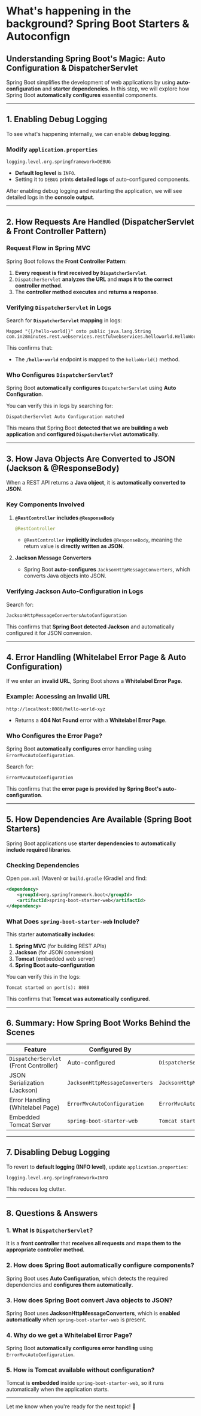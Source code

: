 # What's happening in the background? Spring Boot Starters & Autoconfign

## **Understanding Spring Boot's Magic: Auto Configuration & DispatcherServlet**

Spring Boot simplifies the development of web applications by using
**auto-configuration** and **starter dependencies**. In this step, we will
explore how Spring Boot **automatically configures** essential components.

---

## **1. Enabling Debug Logging**

To see what's happening internally, we can enable **debug logging**.

### **Modify `application.properties`**

```properties
logging.level.org.springframework=DEBUG
```

- **Default log level** is `INFO`.
- Setting it to `DEBUG` prints **detailed logs** of auto-configured components.

After enabling debug logging and restarting the application, we will see
detailed logs in the **console output**.

---

## **2. How Requests Are Handled (DispatcherServlet & Front Controller Pattern)**

### **Request Flow in Spring MVC**

Spring Boot follows the **Front Controller Pattern**:

1. **Every request is first received by `DispatcherServlet`**.
2. `DispatcherServlet` **analyzes the URL** and **maps it to the correct
   controller method**.
3. The **controller method executes** and **returns a response**.

### **Verifying `DispatcherServlet` in Logs**

Search for **`DispatcherServlet` mapping** in logs:

```
Mapped "{[/hello-world]}" onto public java.lang.String com.in28minutes.rest.webservices.restfulwebservices.helloworld.HelloWorldController.helloWorld()
```

This confirms that:

- The **`/hello-world`** endpoint is mapped to the `helloWorld()` method.

### **Who Configures `DispatcherServlet`?**

Spring Boot **automatically configures** `DispatcherServlet` using **Auto
Configuration**.

You can verify this in logs by searching for:

```
DispatcherServlet Auto Configuration matched
```

This means that Spring Boot **detected that we are building a web application**
and **configured `DispatcherServlet` automatically**.

---

## **3. How Java Objects Are Converted to JSON (Jackson & @ResponseBody)**

When a REST API returns a **Java object**, it is **automatically converted to
JSON**.

### **Key Components Involved**

1. **`@RestController` includes `@ResponseBody`**

   ```java
   @RestController
   ```

   - `@RestController` **implicitly includes** `@ResponseBody`, meaning the
     return value is **directly written as JSON**.

2. **Jackson Message Converters**
   - Spring Boot **auto-configures** `JacksonHttpMessageConverters`, which
     converts Java objects into JSON.

### **Verifying Jackson Auto-Configuration in Logs**

Search for:

```
JacksonHttpMessageConvertersAutoConfiguration
```

This confirms that **Spring Boot detected Jackson** and automatically configured
it for JSON conversion.

---

## **4. Error Handling (Whitelabel Error Page & Auto Configuration)**

If we enter an **invalid URL**, Spring Boot shows a **Whitelabel Error Page**.

### **Example: Accessing an Invalid URL**

```
http://localhost:8080/hello-world-xyz
```

- Returns a **404 Not Found** error with a **Whitelabel Error Page**.

### **Who Configures the Error Page?**

Spring Boot **automatically configures** error handling using
`ErrorMvcAutoConfiguration`.

Search for:

```
ErrorMvcAutoConfiguration
```

This confirms that the **error page is provided by Spring Boot's
auto-configuration**.

---

## **5. How Dependencies Are Available (Spring Boot Starters)**

Spring Boot applications use **starter dependencies** to **automatically include
required libraries**.

### **Checking Dependencies**

Open `pom.xml` (Maven) or `build.gradle` (Gradle) and find:

```xml
<dependency>
    <groupId>org.springframework.boot</groupId>
    <artifactId>spring-boot-starter-web</artifactId>
</dependency>
```

### **What Does `spring-boot-starter-web` Include?**

This starter **automatically includes**:

1. **Spring MVC** (for building REST APIs)
2. **Jackson** (for JSON conversion)
3. **Tomcat** (embedded web server)
4. **Spring Boot auto-configuration**

You can verify this in the logs:

```
Tomcat started on port(s): 8080
```

This confirms that **Tomcat was automatically configured**.

---

## **6. Summary: How Spring Boot Works Behind the Scenes**

| **Feature**                            | **Configured By**              | **Logs to Search**                              |
| -------------------------------------- | ------------------------------ | ----------------------------------------------- |
| `DispatcherServlet` (Front Controller) | Auto-configured                | `DispatcherServlet Auto Configuration`          |
| JSON Serialization (Jackson)           | `JacksonHttpMessageConverters` | `JacksonHttpMessageConvertersAutoConfiguration` |
| Error Handling (Whitelabel Page)       | `ErrorMvcAutoConfiguration`    | `ErrorMvcAutoConfiguration`                     |
| Embedded Tomcat Server                 | `spring-boot-starter-web`      | `Tomcat started on port(s): 8080`               |

---

## **7. Disabling Debug Logging**

To revert to **default logging (INFO level)**, update `application.properties`:

```properties
logging.level.org.springframework=INFO
```

This reduces log clutter.

---

## **8. Questions & Answers**

### **1. What is `DispatcherServlet`?**

It is a **front controller** that **receives all requests** and **maps them to
the appropriate controller method**.

### **2. How does Spring Boot automatically configure components?**

Spring Boot uses **Auto Configuration**, which detects the required dependencies
and **configures them automatically**.

### **3. How does Spring Boot convert Java objects to JSON?**

Spring Boot uses **JacksonHttpMessageConverters**, which is **enabled
automatically** when `spring-boot-starter-web` is present.

### **4. Why do we get a Whitelabel Error Page?**

Spring Boot **automatically configures error handling** using
`ErrorMvcAutoConfiguration`.

### **5. How is Tomcat available without configuration?**

Tomcat is **embedded** inside `spring-boot-starter-web`, so it runs
automatically when the application starts.

---

Let me know when you're ready for the next topic! 🚀
